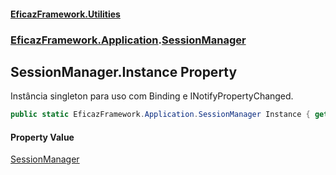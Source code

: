 #### [EficazFramework.Utilities](EficazFrameworkUtilities.md 'EficazFramework Utilities')
### [EficazFramework.Application](EficazFrameworkUtilities.md#EficazFramework.Application 'EficazFramework.Application').[SessionManager](SessionManager.md 'EficazFramework.Application.SessionManager')

## SessionManager.Instance Property

Instância singleton para uso com Binding e INotifyPropertyChanged.

```csharp
public static EficazFramework.Application.SessionManager Instance { get; }
```

#### Property Value
[SessionManager](SessionManager.md 'EficazFramework.Application.SessionManager')